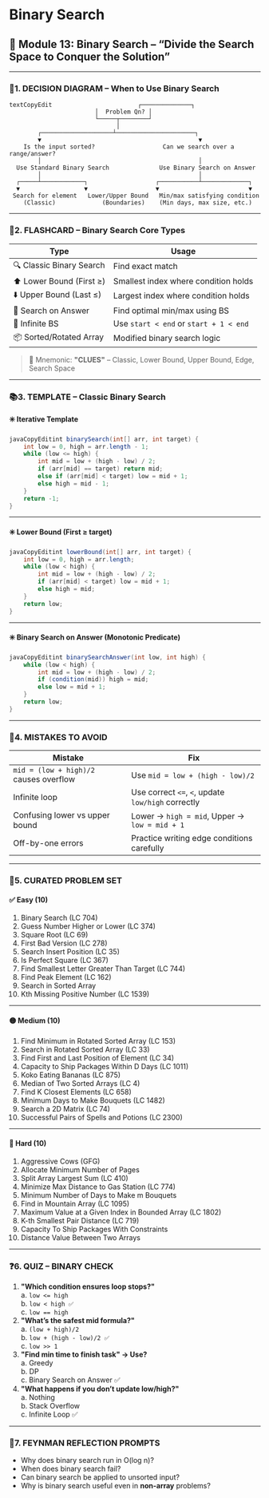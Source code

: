 # Binary Search

## 📘 Module 13: Binary Search – “Divide the Search Space to Conquer the Solution”

***

### 📍1. DECISION DIAGRAM – When to Use Binary Search

```
textCopyEdit                        ┌──────────────┐
                        │  Problem Qn? │
                        └─────┬────────┘
                              │
        ┌────────────────────┴──────────────────────┐
        ▼                                            ▼
    Is the input sorted?                   Can we search over a range/answer?
        │                                            │
  Use Standard Binary Search              Use Binary Search on Answer
        │                                            │
  ┌─────┴────────────┐                   ┌───────────┴─────────────┐
  ▼                  ▼                   ▼                         ▼
 Search for element   Lower/Upper Bound   Min/max satisfying condition
    (Classic)             (Boundaries)    (Min days, max size, etc.)
```

***

### 🧠2. FLASHCARD – Binary Search Core Types

| Type                     | Usage                                  |
| ------------------------ | -------------------------------------- |
| 🔍 Classic Binary Search | Find exact match                       |
| ⬆️ Lower Bound (First ≥) | Smallest index where condition holds   |
| ⬇️ Upper Bound (Last ≤)  | Largest index where condition holds    |
| 🎯 Search on Answer      | Find optimal min/max using BS          |
| 🔁 Infinite BS           | Use `start < end` or `start + 1 < end` |
| 📦 Sorted/Rotated Array  | Modified binary search logic           |

> 🔖 Mnemonic: **"CLUES"** – Classic, Lower Bound, Upper Bound, Edge, Search Space

***

### 📚3. TEMPLATE – Classic Binary Search

#### ✳️ Iterative Template

```java
javaCopyEditint binarySearch(int[] arr, int target) {
    int low = 0, high = arr.length - 1;
    while (low <= high) {
        int mid = low + (high - low) / 2;
        if (arr[mid] == target) return mid;
        else if (arr[mid] < target) low = mid + 1;
        else high = mid - 1;
    }
    return -1;
}
```

***

#### ✳️ Lower Bound (First ≥ target)

```java
javaCopyEditint lowerBound(int[] arr, int target) {
    int low = 0, high = arr.length;
    while (low < high) {
        int mid = low + (high - low) / 2;
        if (arr[mid] < target) low = mid + 1;
        else high = mid;
    }
    return low;
}
```

***

#### ✳️ Binary Search on Answer (Monotonic Predicate)

```java
javaCopyEditint binarySearchAnswer(int low, int high) {
    while (low < high) {
        int mid = low + (high - low) / 2;
        if (condition(mid)) high = mid;
        else low = mid + 1;
    }
    return low;
}
```

***

### 🔄4. MISTAKES TO AVOID

| Mistake                                | Fix                                                |
| -------------------------------------- | -------------------------------------------------- |
| `mid = (low + high)/2` causes overflow | Use `mid = low + (high - low)/2`                   |
| Infinite loop                          | Use correct `<=`, `<`, update `low/high` correctly |
| Confusing lower vs upper bound         | Lower → `high = mid`, Upper → `low = mid + 1`      |
| Off-by-one errors                      | Practice writing edge conditions carefully         |

***

### 🧩5. CURATED PROBLEM SET

#### ✅ Easy (10)

1. Binary Search (LC 704)
2. Guess Number Higher or Lower (LC 374)
3. Square Root (LC 69)
4. First Bad Version (LC 278)
5. Search Insert Position (LC 35)
6. Is Perfect Square (LC 367)
7. Find Smallest Letter Greater Than Target (LC 744)
8. Find Peak Element (LC 162)
9. Search in Sorted Array
10. Kth Missing Positive Number (LC 1539)

***

#### 🟡 Medium (10)

1. Find Minimum in Rotated Sorted Array (LC 153)
2. Search in Rotated Sorted Array (LC 33)
3. Find First and Last Position of Element (LC 34)
4. Capacity to Ship Packages Within D Days (LC 1011)
5. Koko Eating Bananas (LC 875)
6. Median of Two Sorted Arrays (LC 4)
7. Find K Closest Elements (LC 658)
8. Minimum Days to Make Bouquets (LC 1482)
9. Search a 2D Matrix (LC 74)
10. Successful Pairs of Spells and Potions (LC 2300)

***

#### 🔴 Hard (10)

1. Aggressive Cows (GFG)
2. Allocate Minimum Number of Pages
3. Split Array Largest Sum (LC 410)
4. Minimize Max Distance to Gas Station (LC 774)
5. Minimum Number of Days to Make m Bouquets
6. Find in Mountain Array (LC 1095)
7. Maximum Value at a Given Index in Bounded Array (LC 1802)
8. K-th Smallest Pair Distance (LC 719)
9. Capacity To Ship Packages With Constraints
10. Distance Value Between Two Arrays

***

### ❓6. QUIZ – BINARY CHECK

1. **"Which condition ensures loop stops?"**\
   a. `low <= high`\
   b. `low < high ✅`\
   c. `low == high`
2. **"What’s the safest mid formula?"**\
   a. `(low + high)/2`\
   b. `low + (high - low)/2 ✅`\
   c. `low >> 1`
3. **"Find min time to finish task" → Use?**\
   a. Greedy\
   b. DP\
   c. Binary Search on Answer ✅
4. **"What happens if you don’t update low/high?"**\
   a. Nothing\
   b. Stack Overflow\
   c. Infinite Loop ✅

***

### 🧠7. FEYNMAN REFLECTION PROMPTS

* Why does binary search run in O(log n)?
* When does binary search fail?
* Can binary search be applied to unsorted input?
* Why is binary search useful even in **non-array** problems?
